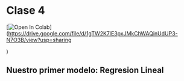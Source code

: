 # Clase 4

[![Open In Colab](https://colab.research.google.com/assets/colab-badge.svg)](https://drive.google.com/file/d/1gTW2K7lE3pxJMkChWAQinUdUP3-N7O3B/view?usp=sharing

)

## Nuestro primer modelo: Regresion Lineal

